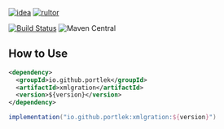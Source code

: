 [![idea](https://www.elegantobjects.org/intellij-idea.svg)](https://www.jetbrains.com/idea/)
[![rultor](https://www.rultor.com/b/yegor256/rultor)](https://www.rultor.com/p/portlek/xmlgration)

[![Build Status](https://travis-ci.com/portlek/xmlgration.svg?branch=master)](https://travis-ci.com/portlek/xmlgration)
![Maven Central](https://img.shields.io/maven-central/v/io.github.portlek/xmlgration?label=version)
## How to Use
```xml
<dependency>
  <groupId>io.github.portlek</groupId>
  <artifactId>xmlgration</artifactId>
  <version>${version}</version>
</dependency>
```
```gradle
implementation("io.github.portlek:xmlgration:${version}")
```